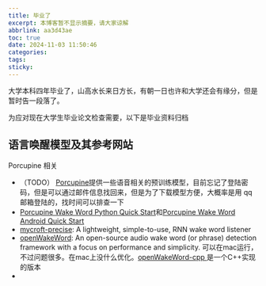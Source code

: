 ```yaml
---
title: 毕业了
excerpt: 本博客暂不显示摘要，请大家谅解
abbrlink: aa3d43ae
toc: true
date: 2024-11-03 11:50:46
categories:
tags:
sticky:
---
```


大学本科四年毕业了，山高水长来日方长，有朝一日也许和大学还会有缘分，但是暂时告一段落了。

为应对现在大学生毕业论文检查需要，以下是毕业资料归档

## 语言唤醒模型及其参考网站

Porcupine 相关

- （TODO） [Porcupine](https://console.picovoice.ai/login)提供一些语音相关的预训练模型，目前忘记了登陆密码，但是可以通过邮件信息找回来，但是为了下载模型方便，大概率是用 qq 邮箱登陆的，找时间可以排查一下
- [Porcupine Wake Word Python Quick Start](https://picovoice.ai/docs/quick-start/porcupine-python/)和[Porcupine Wake Word Android Quick Start](https://picovoice.ai/docs/quick-start/porcupine-android/)
- [mycroft-precise](https://github.com/MycroftAI/mycroft-precise): A lightweight, simple-to-use, RNN wake word listener
- [openWakeWord](https://github.com/dscripka/openWakeWord): An open-source audio wake word (or phrase) detection framework with a focus on performance and simplicity. 可以在mac运行，不过问题很多。在mac上没什么优化。[openWakeWord-cpp
](https://github.com/rhasspy/openWakeWord-cpp)是一个C++实现的版本
- 